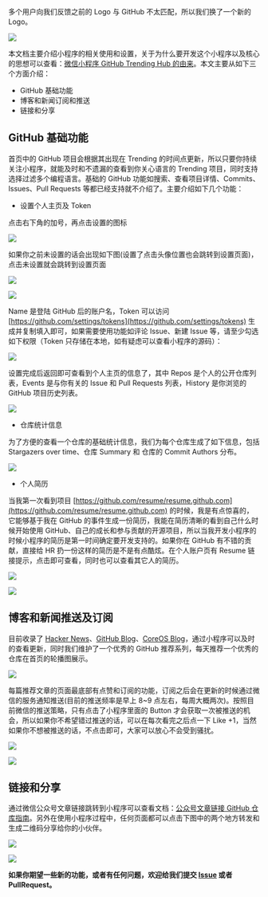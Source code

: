 多个用户向我们反馈之前的 Logo 与 GitHub 不太匹配，所以我们换了一个新的 Logo。

![](https://7465-test-3c9b5e-1258459492.tcb.qcloud.la/qrcode.jpg)

本文档主要介绍小程序的相关使用和设置，关于为什么要开发这个小程序以及核心的思想可以查看：[微信小程序 GitHub Trending Hub 的由来](https://github.com/ZhuPeng/mp-githubtrending/blob/master/doc/why.md)。本文主要从如下三个方面介绍：

* GitHub 基础功能
* 博客和新闻订阅和推送
* 链接和分享



## GitHub 基础功能

首页中的 GitHub 项目会根据其出现在 Trending 的时间点更新，所以只要你持续关注小程序，就能及时和不遗漏的查看到你关心语言的 Trending 项目，同时支持选择过滤多个编程语言。基础的 GitHub 功能如搜索、查看项目详情、Commits、Issues、Pull Requests 等都已经支持就不介绍了。主要介绍如下几个功能：

* 设置个人主页及 Token

点击右下角的加号，再点击设置的图标

![](https://7465-test-3c9b5e-1258459492.tcb.qcloud.la/mp-githubtrending/doc/click-settings.png)

如果你之前未设置的话会出现如下图(设置了点击头像位置也会跳转到设置页面)，点击未设置就会跳转到设置页面

![](https://7465-test-3c9b5e-1258459492.tcb.qcloud.la/mp-githubtrending/doc/personal-account.png)

![](https://7465-test-3c9b5e-1258459492.tcb.qcloud.la/mp-githubtrending/doc/personal-settings.png)

Name 是登陆 GitHub 后的账户名，Token 可以访问 [https://github.com/settings/tokens](https://github.com/settings/tokens) 生成并复制填入即可，如果需要使用功能如评论 Issue、新建 Issue 等，请至少勾选如下权限（Token 只存储在本地，如有疑虑可以查看小程序的源码）：

![](https://7465-test-3c9b5e-1258459492.tcb.qcloud.la/mp-githubtrending/doc/token-scopes.png)

设置完成后返回即可查看到个人主页的信息了，其中 Repos 是个人的公开仓库列表，Events 是与你有关的 Issue 和 Pull Requests 列表，History 是你浏览的 GitHub 项目历史列表。

![](https://7465-test-3c9b5e-1258459492.tcb.qcloud.la/mp-githubtrending/doc/personal-account-with-settings.png)



* 仓库统计信息

为了方便的查看一个仓库的基础统计信息，我们为每个仓库生成了如下信息，包括 Stargazers over time、仓库 Summary 和 仓库的 Commit Authors 分布。

![](https://7465-test-3c9b5e-1258459492.tcb.qcloud.la/mp-githubtrending/doc/repo-stats.png)



* 个人简历

当我第一次看到项目 [https://github.com/resume/resume.github.com](https://github.com/resume/resume.github.com) 的时候，我是有点惊喜的，它能够基于我在 GitHub 的事件生成一份简历，我能在简历清晰的看到自己什么时候开始使用 GitHub、自己的成长和参与贡献的开源项目，所以当我开发小程序的时候小程序的简历是第一时间确定要开发支持的。如果你在 GitHub 有不错的贡献，直接给 HR 扔一份这样的简历是不是有点酷炫。在个人账户页有 Resume 链接提示，点击即可查看，同时也可以查看其它人的简历。

![](https://7465-test-3c9b5e-1258459492.tcb.qcloud.la/mp-githubtrending/doc/personal-account-resume.png)



![](https://7465-test-3c9b5e-1258459492.tcb.qcloud.la/mp-githubtrending/doc/zhupeng-resume.png)



## 博客和新闻推送及订阅

目前收录了 [Hacker News](https://news.ycombinator.com/newest)、[GitHub Blog](https://github.blog/)、[CoreOS Blog](https://coreos.com/blog)，通过小程序可以及时的查看更新，同时我们维护了一个优秀的 GitHub 推荐系列，每天推荐一个优秀的仓库在首页的轮播图展示。

![](https://7465-test-3c9b5e-1258459492.tcb.qcloud.la/mp-githubtrending/doc/blognews.jpeg)

每篇推荐文章的页面最底部有点赞和订阅的功能，订阅之后会在更新的时候通过微信的服务通知推送(目前的推送频率是早上 8~9 点左右，每周大概两次)。按照目前微信的推送策略，只有点击了小程序里面的 Button 才会获取一次被推送的机会，所以如果你不希望错过推送的话，可以在每次看完之后点一下 Like +1，当然如果你不想被推送的话，不点击即可，大家可以放心不会受到骚扰。

![](https://7465-test-3c9b5e-1258459492.tcb.qcloud.la/mp-githubtrending/doc/subscribe.png)

![](https://7465-test-3c9b5e-1258459492.tcb.qcloud.la/mp-githubtrending/doc/push.jpeg)



## 链接和分享

通过微信公众号文章链接跳转到小程序可以查看文档：[公众号文章链接 GitHub 仓库指南](https://github.com/ZhuPeng/mp-githubtrending/blob/master/doc/api.md)。另外在使用小程序过程中，任何页面都可以点击下图中的两个地方转发和生成二维码分享给你的小伙伴。

![](https://7465-test-3c9b5e-1258459492.tcb.qcloud.la/mp-githubtrending/doc/report.jpeg)



![](https://7465-test-3c9b5e-1258459492.tcb.qcloud.la/mp-githubtrending/doc/genqrcode.jpeg)





**如果你期望一些新的功能，或者有任何问题，欢迎给我们提交 [Issue](https://github.com/ZhuPeng/mp-githubtrending/issues/new) 或者 PullRequest。**

